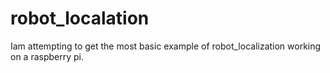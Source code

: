 # robot_localation
Iam attempting to get the most basic example of robot_localization working on a raspberry pi.
